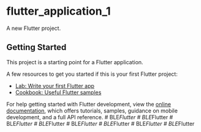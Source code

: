 # flutter_application_1

A new Flutter project.

## Getting Started

This project is a starting point for a Flutter application.

A few resources to get you started if this is your first Flutter project:

- [Lab: Write your first Flutter app](https://docs.flutter.dev/get-started/codelab)
- [Cookbook: Useful Flutter samples](https://docs.flutter.dev/cookbook)

For help getting started with Flutter development, view the
[online documentation](https://docs.flutter.dev/), which offers tutorials,
samples, guidance on mobile development, and a full API reference.
#   B L E _ F l u t t e r  
 #   B L E _ F l u t t e r  
 #   B L E _ F l u t t e r  
 #   B L E _ F l u t t e r  
 #   B L E _ F l u t t e r  
 #   B L E _ F l u t t e r  
 #   B L E _ F l u t t e r  
 #   B L E _ F l u t t e r  
 